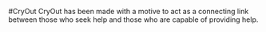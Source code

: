 #CryOut
CryOut has been made with a motive to act as a connecting link between those who seek help and those who are capable of providing help.
